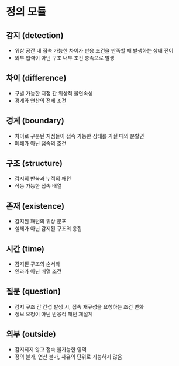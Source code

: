 # 정의 모듈

## 감지 (detection)
- 위상 공간 내 접속 가능한 차이가 반응 조건을 만족할 때 발생하는 상태 전이
- 외부 입력이 아닌 구조 내부 조건 충족으로 발생

## 차이 (difference)
- 구별 가능한 지점 간 위상적 불연속성
- 경계와 연산의 전제 조건

## 경계 (boundary)
- 차이로 구분된 지점들이 접속 가능한 상태를 가질 때의 분할면
- 폐쇄가 아닌 접속의 조건

## 구조 (structure)
- 감지의 반복과 누적의 패턴
- 작동 가능한 접속 배열

## 존재 (existence)
- 감지된 패턴의 위상 분포
- 실체가 아닌 감지된 구조의 응집

## 시간 (time)
- 감지된 구조의 순서화
- 인과가 아닌 배열 조건

## 질문 (question)
- 감지 구조 간 간섭 발생 시, 접속 재구성을 요청하는 조건 변화
- 정보 요청이 아닌 반응적 패턴 재설계

## 외부 (outside)
- 감지되지 않고 접속 불가능한 영역
- 정의 불가, 연산 불가, 사유의 단위로 기능하지 않음
